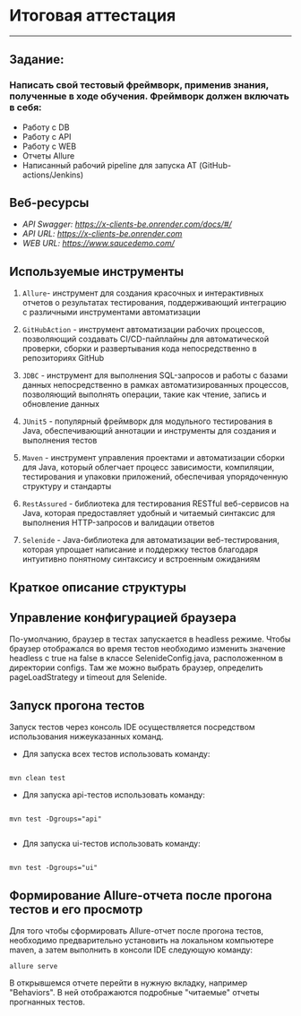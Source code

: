 # Итоговая аттестация

---

## Задание:

### Написать свой тестовый фреймворк, применив знания, полученные в ходе обучения. Фреймворк должен включать в себя:

 - Работу с DB
 - Работу с API
 - Работу с WEB
 - Отчеты Allure
 - Написанный рабочий pipeline для запуска АТ (GitHub-actions/Jenkins) 

## Веб-ресурсы

 - _API Swagger: https://x-clients-be.onrender.com/docs/#/_
 - _API URL: https://x-clients-be.onrender.com_
 - _WEB URL: https://www.saucedemo.com/_


## Используемые инструменты

1) ` Allure `- инструмент для создания красочных и интерактивных отчетов о результатах тестирования, поддерживающий интеграцию с различными инструментами автоматизации

2) ` GitHubAction ` - инструмент автоматизации рабочих процессов, позволяющий создавать CI/CD-пайплайны для автоматической проверки, сборки и развертывания кода непосредственно в репозиториях GitHub

3) ` JDBC ` - инструмент для выполнения SQL-запросов и работы с базами данных непосредственно в рамках автоматизированных процессов, позволяющий выполнять операции, такие как чтение, запись и обновление данных

4) ` JUnit5 ` - популярный фреймворк для модульного тестирования в Java, обеспечивающий аннотации и инструменты для создания и выполнения тестов

5)  ` Maven ` - инструмент управления проектами и автоматизации сборки для Java, который облегчает процесс зависимости, компиляции, тестирования и упаковки приложений, обеспечивая упорядоченную структуру и стандарты

6) ` RestAssured ` - библиотека для тестирования RESTful веб-сервисов на Java, которая предоставляет удобный и читаемый синтаксис для выполнения HTTP-запросов и валидации ответов

7) ` Selenide ` - Java-библиотека для автоматизации веб-тестирования, которая упрощает написание и поддержку тестов благодаря интуитивно понятному синтаксису и встроенным ожиданиям

## Краткое описание структуры 




## Управление конфигурацией браузера

По-умолчанию, браузер в тестах запускается в headless режиме.
Чтобы браузер отображался во время тестов необходимо изменить значение headless с true на false в классе SelenideConfig.java, расположенном в директории configs. 
Там же можно выбрать браузер, определить pageLoadStrategy и timeout для Selenide.

## Запуск прогона тестов

Запуск тестов через консоль IDE осуществляется посредством использования нижеуказанных команд.   

- Для запуска всех тестов использовать команду:

```

mvn clean test  

```

- Для запуска api-тестов использовать команду:

```

mvn test -Dgroups="api"
 
```

- Для запуска ui-тестов использовать команду:

```

mvn test -Dgroups="ui"

```

## Формирование Allure-отчета после прогона тестов и его просмотр

Для того чтобы сформировать Allure-отчет после прогона тестов, необходимо предварительно установить на локальном компьютере maven, а затем выполнить в консоли IDE следующую команду:

```
allure serve

```
В открывшемся отчете перейти в нужную вкладку, например "Behaviors". В ней отображаются подробные "читаемые" отчеты прогнанных тестов.









